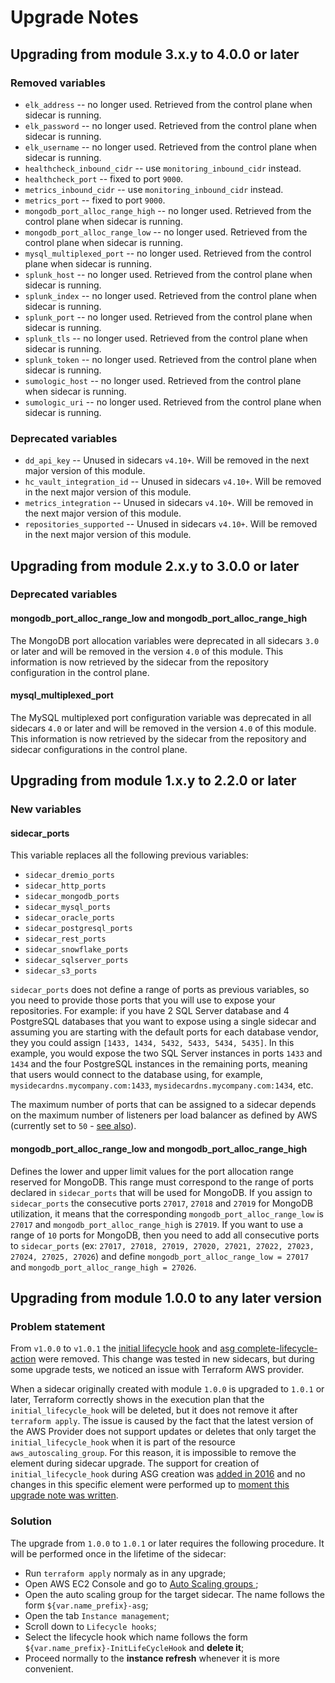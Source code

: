 # Upgrade Notes

## Upgrading from module 3.x.y to 4.0.0 or later

### Removed variables

- `elk_address` -- no longer used. Retrieved from the control plane when sidecar is running.
- `elk_password` -- no longer used. Retrieved from the control plane when sidecar is running.
- `elk_username` -- no longer used. Retrieved from the control plane when sidecar is running.
- `healthcheck_inbound_cidr` -- use `monitoring_inbound_cidr` instead.
- `healthcheck_port` -- fixed to port `9000`.
- `metrics_inbound_cidr` -- use `monitoring_inbound_cidr` instead.
- `metrics_port` -- fixed to port `9000`.
- `mongodb_port_alloc_range_high` -- no longer used. Retrieved from the control plane when sidecar is running.
- `mongodb_port_alloc_range_low` -- no longer used. Retrieved from the control plane when sidecar is running.
- `mysql_multiplexed_port` -- no longer used. Retrieved from the control plane when sidecar is running.
- `splunk_host` -- no longer used. Retrieved from the control plane when sidecar is running.
- `splunk_index` -- no longer used. Retrieved from the control plane when sidecar is running.
- `splunk_port` -- no longer used. Retrieved from the control plane when sidecar is running.
- `splunk_tls` -- no longer used. Retrieved from the control plane when sidecar is running.
- `splunk_token` -- no longer used. Retrieved from the control plane when sidecar is running.
- `sumologic_host` -- no longer used. Retrieved from the control plane when sidecar is running.
- `sumologic_uri` -- no longer used. Retrieved from the control plane when sidecar is running.

### Deprecated variables

- `dd_api_key` -- Unused in sidecars `v4.10+`. Will be removed in the next major version of this module.
- `hc_vault_integration_id` -- Unused in sidecars `v4.10+`. Will be removed in the next major version of this module.
- `metrics_integration` -- Unused in sidecars `v4.10+`. Will be removed in the next major version of this module.
- `repositories_supported` -- Unused in sidecars `v4.10+`. Will be removed in the next major version of this module.

## Upgrading from module 2.x.y to 3.0.0 or later

### Deprecated variables

#### mongodb_port_alloc_range_low and mongodb_port_alloc_range_high

The MongoDB port allocation variables were deprecated in all sidecars `3.0` or later and will be removed in 
the version `4.0` of this module. This information is now retrieved by the sidecar from the repository 
configuration in the control plane.

#### mysql_multiplexed_port

The MySQL multiplexed port configuration variable was deprecated in all sidecars `4.0` or later and will be 
removed in the version `4.0` of this module. This information is now retrieved by the sidecar from the 
repository and sidecar configurations in the control plane.

## Upgrading from module 1.x.y to 2.2.0 or later

### New variables

#### sidecar_ports

This variable replaces all the following previous variables:
* `sidecar_dremio_ports`
* `sidecar_http_ports`
* `sidecar_mongodb_ports`
* `sidecar_mysql_ports`
* `sidecar_oracle_ports`
* `sidecar_postgresql_ports`
* `sidecar_rest_ports`
* `sidecar_snowflake_ports`
* `sidecar_sqlserver_ports`
* `sidecar_s3_ports`

`sidecar_ports` does not define a range of ports as previous variables, so you need to provide those ports that you will use to expose your repositories. For example: if you have 2 SQL Server database and 4 PostgreSQL databases that you want to expose using a single sidecar and assuming you are starting with the default ports for each database vendor, they you could assign `[1433, 1434, 5432, 5433, 5434, 5435]`. In this example, you would expose the two SQL Server instances in ports `1433` and `1434` and the four PostgreSQL instances in the remaining ports, meaning that users would connect to the database using, for example, `mysidecardns.mycompany.com:1433`, `mysidecardns.mycompany.com:1434`, etc.

The maximum number of ports that can be assigned to a sidecar depends on the maximum number of listeners per load balancer as defined by AWS (currently set to `50` - [see also](https://docs.aws.amazon.com/elasticloadbalancing/latest/application/load-balancer-limits.html)).

#### mongodb_port_alloc_range_low and mongodb_port_alloc_range_high

Defines the lower and upper limit values for the port allocation range reserved for MongoDB. This range must correspond to the range of ports declared in `sidecar_ports` that will be used for MongoDB. If you assign to `sidecar_ports` the consecutive ports `27017`, `27018` and `27019` for MongoDB utilization, it means that the corresponding `mongodb_port_alloc_range_low` is `27017` and `mongodb_port_alloc_range_high` is `27019`. If you want to use a range of `10` ports for MongoDB, then you need to add all consecutive ports to `sidecar_ports` (ex: `27017, 27018, 27019, 27020, 27021, 27022, 27023, 27024, 27025, 27026`) and define `mongodb_port_alloc_range_low = 27017` and `mongodb_port_alloc_range_high = 27026`.


## Upgrading from module 1.0.0 to any later version

### Problem statement

From `v1.0.0` to `v1.0.1` the [initial lifecycle hook](https://github.com/cyralinc/terraform-aws-sidecar-ec2/compare/v1.0.0..v1.0.1?w=1#diff-836bec1886b2c2541da0493911f05e0694664823712aed280b7c0ec46b3374c6L97-L103) and [asg complete-lifecycle-action](https://github.com/cyralinc/terraform-aws-sidecar-ec2/compare/v1.0.0..v1.0.1?w=1#diff-07d951da97790e193f01a72f55ad6a082775e409060eced3a16096492f829018L18) were removed. This change was tested in new sidecars, but during some upgrade tests, we noticed an issue with Terraform AWS provider.

When a sidecar originally created with module `1.0.0` is upgraded to `1.0.1` or later, Terraform correctly shows in the execution plan that the `initial_lifecycle_hook` will be deleted, but it does not remove it after `terraform apply`. The issue is caused by the fact that the latest version of the AWS Provider does not support updates or deletes that only target the `initial_lifecycle_hook` when it is part of the resource `aws_autoscaling_group`. For this reason, it is impossible to remove the element during sidecar upgrade. The support for creation of `initial_lifecycle_hook` during ASG creation was [added in 2016](https://github.com/hashicorp/terraform-provider-aws/commit/f56c992e3036e3e7e94c63e996ee79457f250b9a) and no changes in this specific element were performed up to [moment this upgrade note was written](https://github.com/hashicorp/terraform-provider-aws/releases/tag/v3.47.0).

### Solution

The upgrade from `1.0.0` to `1.0.1` or later requires the following procedure. It will be performed once in the lifetime of the sidecar:

* Run `terraform apply` normaly as in any upgrade;
* Open AWS EC2 Console and go to [Auto Scaling groups
](https://console.aws.amazon.com/ec2autoscaling/);
* Open the auto scaling group for the target sidecar. The name follows the form `${var.name_prefix}-asg`;
* Open the tab `Instance management`;
* Scroll down to `Lifecycle hooks`;
* Select the lifecycle hook which name follows the form `${var.name_prefix}-InitLifeCycleHook` and **delete it**;
* Proceed normally to the **instance refresh** whenever it is more convenient.
